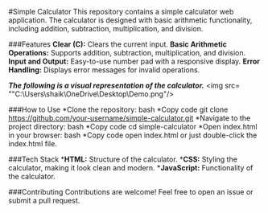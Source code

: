 #Simple Calculator
This repository contains a simple calculator web application. The calculator is designed with basic arithmetic functionality, including addition, subtraction, multiplication, and division.

###Features
__Clear (C):__ Clears the current input.
__Basic Arithmetic Operations:__ Supports addition, subtraction, multiplication, and division.
__Input and Output:__ Easy-to-use number pad with a responsive display.
__Error Handling:__ Displays error messages for invalid operations.

***The following is a visual representation of the calculator.***
<img src= ""C:\Users\shaik\OneDrive\Desktop\Demo.png"/>

###How to Use
*Clone the repository:
bash
*Copy code
git clone https://github.com/your-username/simple-calculator.git
*Navigate to the project directory:
bash
*Copy code
cd simple-calculator
*Open index.html in your browser:
bash
*Copy code
open index.html     or       just double-click the index.html file.

###Tech Stack
*__HTML:__ Structure of the calculator.
*__CSS:__ Styling the calculator, making it look clean and modern.
*__JavaScript:__ Functionality of the calculator.

###Contributing
Contributions are welcome! Feel free to open an issue or submit a pull request.
